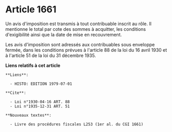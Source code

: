 # Article 1661

Un avis d'imposition est transmis à tout contribuable inscrit au rôle. Il mentionne le total par cote des sommes à acquitter,
les conditions d'exigibilité ainsi que la date de mise en recouvrement.

Les avis d'imposition sont adressés aux contribuables sous enveloppe fermée, dans les conditions prévues à l'article 88 de la
loi du 16 avril 1930 et à l'article 51 de la loi du 31 décembre 1935.

**Liens relatifs à cet article**

	**Liens**:

	  - HISTO: EDITION 1979-07-01

	**Cite**:

	  - Loi n°1930-04-16 ART. 88
	  - Loi n°1935-12-31 ART. 51

	**Nouveaux textes**:

	  - Livre des procédures fiscales L253 (1er al. du CGI 1661)
